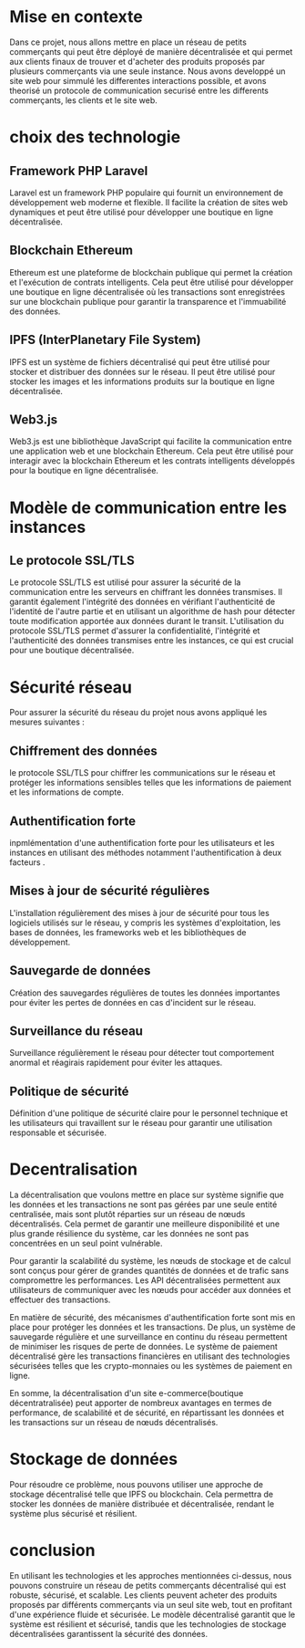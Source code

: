 # Mise en contexte

Dans ce projet, nous allons mettre en place un réseau de petits commerçants qui peut être déployé de manière décentralisée et qui permet aux clients finaux de trouver et d'acheter des produits proposés par plusieurs commerçants via une seule instance. Nous avons developpé un site web pour simmulé les differentes interactions possible, et avons theorisé un protocole de communication securisé entre les differents commerçants, les clients et le site web.

# choix des technologie  
## Framework PHP Laravel
Laravel est un framework PHP populaire qui fournit un environnement de développement web moderne et flexible. Il facilite la création de sites web dynamiques et peut être utilisé pour développer une boutique en ligne décentralisée.

## Blockchain Ethereum
Ethereum est une plateforme de blockchain publique qui permet la création et l'exécution de contrats intelligents. Cela peut être utilisé pour développer une boutique en ligne décentralisée où les transactions sont enregistrées sur une blockchain publique pour garantir la transparence et l'immuabilité des données.

## IPFS (InterPlanetary File System)
IPFS est un système de fichiers décentralisé qui peut être utilisé pour stocker et distribuer des données sur le réseau. Il peut être utilisé pour stocker les images et les informations produits sur la boutique en ligne décentralisée.

## Web3.js
Web3.js est une bibliothèque JavaScript qui facilite la communication entre une application web et une blockchain Ethereum. Cela peut être utilisé pour interagir avec la blockchain Ethereum et les contrats intelligents développés pour la boutique en ligne décentralisée.


# Modèle de communication entre les instances
## Le protocole SSL/TLS
Le protocole SSL/TLS est utilisé pour assurer la sécurité de la communication entre les serveurs en chiffrant les données transmises. Il garantit également l'intégrité des données en vérifiant l'authenticité de l'identité de l'autre partie et en utilisant un algorithme de hash pour détecter toute modification apportée aux données durant le transit.
L'utilisation du protocole SSL/TLS permet d'assurer la confidentialité, l'intégrité et l'authenticité des données transmises entre les instances, ce qui est crucial pour une boutique décentralisée.

# Sécurité réseau
Pour assurer la sécurité du réseau du projet nous avons appliqué  les mesures suivantes :

## Chiffrement des données
 le protocole SSL/TLS pour chiffrer les communications sur le réseau et protéger les informations sensibles telles que les informations de paiement et les informations de compte.

## Authentification forte
 inpmlémentation d'une authentification forte pour les utilisateurs et les instances en utilisant des méthodes notamment l'authentification à deux facteurs .

## Mises à jour de sécurité régulières 
L'installation régulièrement des mises à jour de sécurité pour tous les logiciels utilisés sur le réseau, y compris les systèmes d'exploitation, les bases de données, les frameworks web et les bibliothèques de développement.

## Sauvegarde de données 
Création  des sauvegardes régulières de toutes les données importantes pour éviter les pertes de données en cas d'incident sur le réseau.

## Surveillance du réseau 
Surveillance régulièrement le réseau pour détecter tout comportement anormal et réagirais rapidement pour éviter les attaques.

## Politique de sécurité 
Définition d'une politique de sécurité claire pour le personnel technique et les utilisateurs qui travaillent sur le réseau pour garantir une utilisation responsable et sécurisée.

# Decentralisation

La décentralisation que voulons mettre en place sur système  signifie que les données et les transactions ne sont pas gérées par une seule entité centralisée, mais sont plutôt réparties sur un réseau de nœuds décentralisés. Cela permet de garantir une meilleure disponibilité et une plus grande résilience du système, car les données ne sont pas concentrées en un seul point vulnérable.

Pour garantir la scalabilité du système, les nœuds de stockage et de calcul sont conçus pour gérer de grandes quantités de données et de trafic sans compromettre les performances. Les API décentralisées permettent aux utilisateurs de communiquer avec les nœuds pour accéder aux données et effectuer des transactions.

En matière de sécurité, des mécanismes d'authentification forte sont mis en place pour protéger les données et les transactions. De plus, un système de sauvegarde régulière et une surveillance en continu du réseau permettent de minimiser les risques de perte de données. Le système de paiement décentralisé gère les transactions financières en utilisant des technologies sécurisées telles que les crypto-monnaies ou les systèmes de paiement en ligne.

En somme, la décentralisation d'un site e-commerce(boutique décentratralisée) peut apporter de nombreux avantages en termes de performance, de scalabilité et de sécurité, en répartissant les données et les transactions sur un réseau de nœuds décentralisés.

# Stockage de données
Pour résoudre ce problème, nous pouvons utiliser une approche de stockage décentralisé telle que IPFS ou blockchain. Cela permettra de stocker les données de manière distribuée et décentralisée, rendant le système plus sécurisé et résilient.


# conclusion

En utilisant les technologies et les approches mentionnées ci-dessus, nous pouvons construire un réseau de petits commerçants décentralisé qui est robuste, sécurisé, et scalable. Les clients peuvent acheter des produits proposés par différents commerçants via un seul site web, tout en profitant d'une expérience fluide et sécurisée. Le modèle décentralisé garantit que le système est résilient et sécurisé, tandis que les technologies de stockage décentralisées garantissent la sécurité des données.